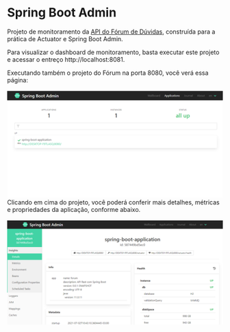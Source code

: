 # Spring Boot Admin

Projeto de monitoramento da [API do Fórum de Dúvidas](https://github.com/fernandamullerb/forum), construída para a prática de Actuator e Spring Boot Admin.

Para visualizar o dashboard de monitoramento, basta executar este projeto e acessar o entreço http://localhost:8081.

Executando também o projeto do Fórum na porta 8080, você verá essa página: <br><br>
<img src="https://github.com/fernandamullerb/forum-admin/blob/main/spring%20boot%20admin.png" alt="Spring Boot Admin"/>
Clicando em cima do projeto, você poderá conferir mais detalhes, métricas e propriedades da aplicação, conforme abaixo. <br><br>
<img src="https://github.com/fernandamullerb/forum-admin/blob/main/details.png" alt="Details"/>
